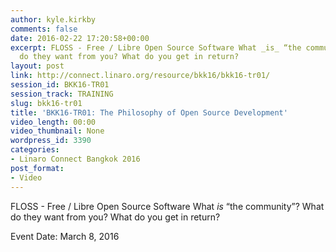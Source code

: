 ```yaml
---
author: kyle.kirkby
comments: false
date: 2016-02-22 17:20:58+00:00
excerpt: FLOSS - Free / Libre Open Source Software What _is_ “the community”? What
  do they want from you? What do you get in return?
layout: post
link: http://connect.linaro.org/resource/bkk16/bkk16-tr01/
session_id: BKK16-TR01
session_track: TRAINING
slug: bkk16-tr01
title: 'BKK16-TR01: The Philosophy of Open Source Development'
video_length: 00:00
video_thumbnail: None
wordpress_id: 3390
categories:
- Linaro Connect Bangkok 2016
post_format:
- Video
---
```


FLOSS - Free / Libre Open Source Software What _is_ “the community”? What do they want from you? What do you get in return?

Event Date: March 8, 2016
